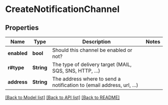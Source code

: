 # CreateNotificationChannel

## Properties

Name | Type | Description | Notes
------------ | ------------- | ------------- | -------------
**enabled** | **bool** | Should this channel be enabled or not? | 
**r#type** | **String** | The type of delivery target (MAIL, SQS, SNS, HTTP, ...) | 
**address** | **String** | The address where to send a notification to (email address, url, ...) | 

[[Back to Model list]](../README.md#documentation-for-models) [[Back to API list]](../README.md#documentation-for-api-endpoints) [[Back to README]](../README.md)


